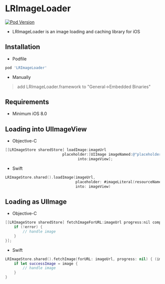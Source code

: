# LRImageLoader

[![Pod Version](http://img.shields.io/cocoapods/v/LRImageLoader.svg?style=flat)](https://cocoapods.org/pods/LRImageLoader)

* LRImageLoader is an image loading and caching library for iOS

## Installation
* Podfile
```ruby
pod 'LRImageLoader'
```
* Manually
> add LRImageLoader.framework to "General->Embedded Binaries"

## Requirements
* Minimum iOS 8.0

## Loading into UIImageView
* Objective-C
```objective-c
[[LRImageStore sharedStore] loadImage:imageUrl
                          placeholder:[UIImage imageNamed:@"placeholder"]
                                 into:imageView];
```
* Swift
```swift
LRImageStore.shared().loadImage(imageUrl,
                                placeholder: #imageLiteral(resourceName: "placeholder"),
                                into: imageView)
```
## Loading as UIImage
* Objective-C
```objective-c
[[LRImageStore sharedStore] fetchImageForURL:imageUrl progress:nil completion:^(UIImage * _Nullable image, NSError * _Nullable error) {
    if (!error) {
        // handle image
    }
}];
```
* Swift
```swift
LRImageStore.shared().fetchImage(forURL: imageUrl, progress: nil) { (image, error) in
    if let successImage = image {
        // handle image
    }
}
```
